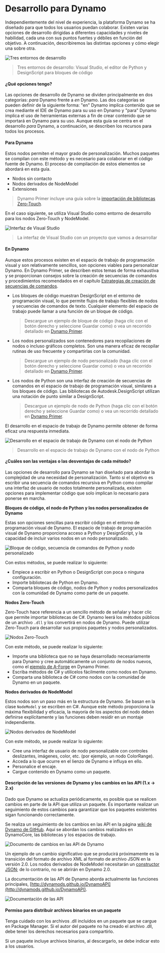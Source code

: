 # Desarrollo para Dynamo

Independientemente del nivel de experiencia, la plataforma Dynamo se ha diseñado para que todos los usuarios puedan colaborar. Existen varias opciones de desarrollo dirigidas a diferentes capacidades y niveles de habilidad, cada una con sus puntos fuertes y débiles en función del objetivo. A continuación, describiremos las distintas opciones y cómo elegir una sobre otra.

![Tres entornos de desarrollo](images/developing-for-dynamo.png)

> Tres entornos de desarrollo: Visual Studio, el editor de Python y DesignScript para bloques de código

#### ¿Qué opciones tengo? <a href="#what-are-my-options" id="what-are-my-options"></a>

Las opciones de desarrollo de Dynamo se dividen principalmente en dos categorías: _para_ Dynamo frente a _en_ Dynamo. Las dos categorías se pueden definir de la siguiente forma: "en" Dynamo implica contenido que se crea mediante el IDE de Dynamo para su uso en Dynamo y "para" Dynamo implica el uso de herramientas externas a fin de crear contenido que se importará en Dynamo para su uso. Aunque esta guía se centra en el desarrollo _para_ Dynamo, a continuación, se describen los recursos para todos los procesos.

#### Para Dynamo <a href="#for-dynamo" id="for-dynamo"></a>

Estos nodos permiten el mayor grado de personalización. Muchos paquetes se compilan con este método y es necesario para colaborar en el código fuente de Dynamo. El proceso de compilación de estos elementos se abordará en esta guía.

* Nodos sin contacto
* Nodos derivados de NodeModel
* Extensiones

> Dynamo Primer incluye una guía sobre la [importación de bibliotecas Zero-Touch](https://primer2.dynamobim.org/6_custom_nodes_and_packages/6-2_packages/5-zero-touch).

En el caso siguiente, se utiliza Visual Studio como entorno de desarrollo para los nodos Zero-Touch y NodeModel.

![Interfaz de Visual Studio](images/vs-devenv.jpg)

> La interfaz de Visual Studio con un proyecto que vamos a desarrollar

#### En Dynamo <a href="#in-dynamo" id="in-dynamo"></a>

Aunque estos procesos existen en el espacio de trabajo de programación visual y son relativamente sencillos, son opciones viables para personalizar Dynamo. En Dynamo Primer, se describen estos temas de forma exhaustiva y se proporcionan consejos sobre la creación de secuencias de comandos y procedimientos recomendados en el capítulo [Estrategias de creación de secuencias de comandos](http://dynamoprimer.com/en/12\_Best-Practice/12-1\_Scripting-Strategies.html).

*   Los bloques de código muestran DesignScript en el entorno de programación visual, lo que permite flujos de trabajo flexibles de nodos y secuencias de comandos de texto. Cualquier elemento del espacio de trabajo puede llamar a una función de un bloque de código.

    > Descargue un ejemplo de bloque de código (haga clic con el botón derecho y seleccione Guardar como) o vea un recorrido detallado en [Dynamo Primer](https://primer.dynamobim.org/07\_Code-Block/7-1\_what-is-a-code-block.html).
*   Los nodos personalizados son contenedores para recopilaciones de nodos o incluso gráficos completos. Son una manera eficaz de recopilar rutinas de uso frecuente y compartirlas con la comunidad.

    > Descargue un ejemplo de nodo personalizado (haga clic con el botón derecho y seleccione Guardar como) o vea un recorrido detallado en [Dynamo Primer](https://primer.dynamobim.org/10\_Custom-Nodes/10-1\_Introduction.html).
*   Los nodos de Python son una interfaz de creación de secuencias de comandos en el espacio de trabajo de programación visual, similares a los bloques de código. Las bibliotecas de Autodesk.DesignScript utilizan una notación de punto similar a DesignScript.

    > Descargue un ejemplo de nodo de Python (haga clic con el botón derecho y seleccione Guardar como) o vea un recorrido detallado en [Dynamo Primer](https://primer.dynamobim.org/10\_Custom-Nodes/10-4\_Python.html).

El desarrollo en el espacio de trabajo de Dynamo permite obtener de forma eficaz una respuesta inmediata.

![Desarrollo en el espacio de trabajo de Dynamo con el nodo de Python](images/python-example.jpg)

> Desarrollo en el espacio de trabajo de Dynamo con el nodo de Python

#### ¿Cuáles son las ventajas o las desventajas de cada método? <a href="#what-are-the-advantagesdisadvantages-of-each" id="what-are-the-advantagesdisadvantages-of-each"></a>

Las opciones de desarrollo para Dynamo se han diseñado para abordar la complejidad de una necesidad de personalización. Tanto si el objetivo es escribir una secuencia de comandos recursiva en Python como compilar una interfaz de usuario de nodos totalmente personalizada, existen opciones para implementar código que solo implican lo necesario para ponerse en marcha.

**Bloques de código, el nodo de Python y los nodos personalizados de Dynamo**

Estas son opciones sencillas para escribir código en el entorno de programación visual de Dynamo. El espacio de trabajo de programación visual de Dynamo proporciona acceso a Python y DesignScript, y la capacidad de incluir varios nodos en un nodo personalizado.

![Bloque de código, secuencia de comandos de Python y nodo personalizado](images/Development-Icons.png)

Con estos métodos, se puede realizar lo siguiente:

* Empiece a escribir en Python o DesignScript con poca o ninguna configuración.
* Importe bibliotecas de Python en Dynamo.
* Comparta bloques de código, nodos de Python y nodos personalizados con la comunidad de Dynamo como parte de un paquete.

**Nodos Zero-Touch**

Zero-Touch hace referencia a un sencillo método de señalar y hacer clic que permite importar bibliotecas de C#. Dynamo leerá los métodos públicos de un archivo `.dll` y los convertirá en nodos de Dynamo. Puede utilizar Zero-Touch para desarrollar sus propios paquetes y nodos personalizados.

![Nodos Zero-Touch](images/ZTImport.png)

Con este método, se puede realizar lo siguiente:

* Importe una biblioteca que no se haya desarrollado necesariamente para Dynamo y cree automáticamente un conjunto de nodos nuevos, como el [ejemplo de A-Forge](http://dynamoprimer.com/en/10\_Packages/10-5\_Zero-Touch.html) en Dynamo Primer.
* Escriba métodos de C# y utilícelos fácilmente como nodos en Dynamo.
* Comparta una biblioteca de C# como nodos con la comunidad de Dynamo en un paquete.

**Nodos derivados de NodeModel**

Estos nodos son un paso más en la estructura de Dynamo. Se basan en la clase `NodeModel` y se escriben en C#. Aunque este método proporciona la máxima flexibilidad y eficacia, la mayoría de los aspectos del nodo deben definirse explícitamente y las funciones deben residir en un montaje independiente.

![Nodos derivados de NodeModel](images/Development-Icons-NodeModel.png)

Con este método, se puede realizar lo siguiente:

* Cree una interfaz de usuario de nodo personalizable con controles deslizantes, imágenes, color, etc. (por ejemplo, un nodo ColorRange).
* Acceda a lo que ocurre en el lienzo de Dynamo e influya en ello.
* Personalice el encaje.
* Cargue contenido en Dynamo como un paquete.

#### Descripción de las versiones de Dynamo y los cambios en las API (1.x → 2.x) <a href="#understanding-dynamo-versioning-and-api-changes-1x-2x" id="understanding-dynamo-versioning-and-api-changes-1x-2x"></a>

Dado que Dynamo se actualiza periódicamente, es posible que se realicen cambios en parte de la API que utiliza un paquete. Es importante realizar un seguimiento de estos cambios para garantizar que los paquetes existentes sigan funcionando correctamente.

Se realiza un seguimiento de los cambios en las API en la página [wiki de Dynamo de GitHub](https://github.com/DynamoDS/Dynamo/wiki/API-Changes). Aquí se abordan los cambios realizados en DynamoCore, las bibliotecas y los espacios de trabajo.

![Documento de cambios en las API de Dynamo](images/api-changes.jpg)

Un ejemplo de un cambio significativo que se producirá próximamente es la transición del formato de archivo XML al formato de archivo JSON en la versión 2.0. Los nodos derivados de NodeModel necesitarán un [constructor JSON](https://github.com/DynamoDS/Dynamo/wiki/Write-a-Json-Constructor-for-a-NodeModel-Node); de lo contrario, no se abrirán en Dynamo 2.0.

La documentación de las API de Dynamo aborda actualmente las funciones principales, [http://dynamods.github.io/DynamoAPI](http://dynamods.github.io/DynamoAPI).

![Documentación de las API](images/api-docs.jpg)

#### Permiso para distribuir archivos binarios en un paquete <a href="#permission-to-distribute-binaries-in-a-package" id="permission-to-distribute-binaries-in-a-package"></a>

Tenga cuidado con los archivos .dll incluidos en un paquete que se cargue en Package Manager. Si el autor del paquete no ha creado el archivo .dll, debe tener los derechos necesarios para compartirlo.

Si un paquete incluye archivos binarios, al descargarlo, se debe indicar esto a los usuarios.
